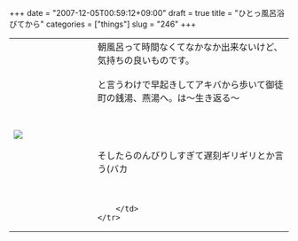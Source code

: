 +++
date = "2007-12-05T00:59:12+09:00"
draft = true
title = "ひとっ風呂浴びてから"
categories = ["things"]
slug = "246"
+++

<table width="100%">
	<tr>
		<td width="30%" valign="middle">
			<img src="https://keruru.net/images/4755794feb0a7-071204-083712.jpg" border="0" />
		</td>
		<td width="70%" valign="middle">
			朝風呂って時間なくてなかなか出来ないけど、気持ちの良いものです。<br />
<br />
と言うわけで早起きしてアキバから歩いて御徒町の銭湯、燕湯へ。は～生き返る～<br />
<br />
<br />
<br />
<br />
そしたらのんびりしすぎて遅刻ギリギリとか言う(バカ<br />
<br />
<br />

		</td>
	</tr>
</table>
